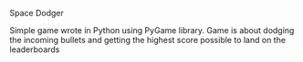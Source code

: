 Space Dodger

Simple game wrote in Python using PyGame library. Game is about dodging the incoming bullets and getting the highest score possible to land on the leaderboards
